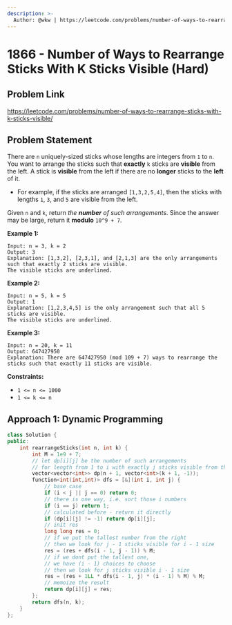 ```yaml
---
description: >-
  Author: @wkw | https://leetcode.com/problems/number-of-ways-to-rearrange-sticks-with-k-sticks-visible/
---
```


# 1866 - Number of Ways to Rearrange Sticks With K Sticks Visible (Hard)

## Problem Link

https://leetcode.com/problems/number-of-ways-to-rearrange-sticks-with-k-sticks-visible/

## Problem Statement

There are `n` uniquely-sized sticks whose lengths are integers from `1` to `n`. You want to arrange the sticks such that **exactly** `k` sticks are **visible** from the left. A stick is **visible** from the left if there are no **longer** sticks to the **left** of it.

- For example, if the sticks are arranged `[1,3,2,5,4]`, then the sticks with lengths `1`, `3`, and `5` are visible from the left.

Given `n` and `k`, return _the **number** of such arrangements_. Since the answer may be large, return it **modulo** `10^9 + 7`.

**Example 1:**

```
Input: n = 3, k = 2
Output: 3
Explanation: [1,3,2], [2,3,1], and [2,1,3] are the only arrangements such that exactly 2 sticks are visible.
The visible sticks are underlined.
```

**Example 2:**

```
Input: n = 5, k = 5
Output: 1
Explanation: [1,2,3,4,5] is the only arrangement such that all 5 sticks are visible.
The visible sticks are underlined.
```

**Example 3:**

```
Input: n = 20, k = 11
Output: 647427950
Explanation: There are 647427950 (mod 109 + 7) ways to rearrange the sticks such that exactly 11 sticks are visible.
```

**Constraints:**

- `1 <= n <= 1000`
- `1 <= k <= n`

## Approach 1: Dynamic Programming

<SolutionAuthor name="@wkw"/>

```cpp
class Solution {
public:
    int rearrangeSticks(int n, int k) {
        int M = 1e9 + 7;
        // let dp[i][j] be the number of such arrangements
        // for length from 1 to i with exactly j sticks visible from the left
        vector<vector<int>> dp(n + 1, vector<int>(k + 1, -1));
        function<int(int,int)> dfs = [&](int i, int j) {
            // base case
            if (i < j || j == 0) return 0;
            // there is one way, i.e. sort those i numbers
            if (i == j) return 1;
            // calculated before - return it directly
            if (dp[i][j] != -1) return dp[i][j];
            // init res
            long long res = 0;
            // if we put the tallest number from the right
            // then we look for j - 1 sticks visible for i - 1 size
            res = (res + dfs(i - 1, j - 1)) % M;
            // if we dont put the tallest one,
            // we have (i - 1) choices to choose
            // then we look for j sticks visible i - 1 size
            res = (res + 1LL * dfs(i - 1, j) * (i - 1) % M) % M;
            // memoize the result
            return dp[i][j] = res;
        };
        return dfs(n, k);
    }
};
```

